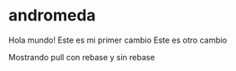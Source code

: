 # andromeda
Hola mundo! Este es mi primer cambio 
Este es otro cambio

Mostrando pull con rebase y sin rebase
